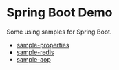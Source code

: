 # Spring Boot Demo

Some using samples for Spring Boot.

- [sample-properties]()
- [sample-redis]()
- [sample-aop]()